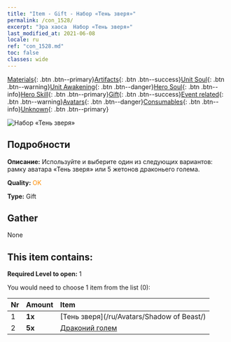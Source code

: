 ```yaml
---
title: "Item - Gift - Набор «Тень зверя»"
permalink: /con_1528/
excerpt: "Эра хаоса  Набор «Тень зверя»"
last_modified_at: 2021-06-08
locale: ru
ref: "con_1528.md"
toc: false
classes: wide
---
```

 [Materials](/ItemsRU/){: .btn .btn--primary}[Artifacts](/ItemsRU/Artifacts/){: .btn .btn--success}[Unit Soul](/ItemsRU/UnitSoul/){: .btn .btn--warning}[Unit Awakening](/ItemsRU/UnitAwakening/){: .btn .btn--danger}[Hero Soul](/ItemsRU/HeroSoul/){: .btn .btn--info}[Hero Skill](/ItemsRU/HeroSkill/){: .btn .btn--primary}[Gift](/ItemsRU/Gift/){: .btn .btn--success}[Event related](/ItemsRU/Events/){: .btn .btn--warning}[Avatars](/ItemsRU/Avatars/){: .btn .btn--danger}[Consumables](/ItemsRU/Consumables/){: .btn .btn--info}[Unknown](/ItemsRU/Unknown/){: .btn .btn--primary}

 ![Набор «Тень зверя»](/images/t/i_907142.png)

## Подробности
 **Описание:** Используйте и выберите один из следующих вариантов: рамку аватара «Тень зверя» или 5 жетонов драконьего голема.

 **Quality:** <span style="color: #FF8C00">OK</span>

 **Type:** Gift

## Gather

  None

## This item contains:

 **Required Level to open:** 1

 You would need to choose 1 item from the list (0):

  | Nr | Amount |     Item    |
  |:---|:-------|:------------|
  | 1 |  **1x** | [Тень зверя](/ru/Avatars/Shadow of Beast/) |  | 
  | 2 |  **5x** | [Драконий голем](/ItemsRU/unt_243/) |  | 
